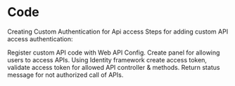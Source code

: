 # Code
Creating Custom Authentication for Api access
Steps for adding custom API access authentication:

Register custom API code with Web API Config.
Create panel for allowing users to access APIs.
Using Identity framework create access token, validate access token for allowed API controller & methods.
Return status message for not authorized call of APIs.
